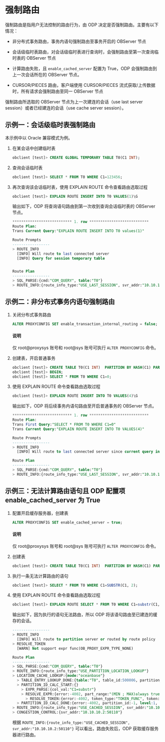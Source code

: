 # 强制路由

强制路由是指用户无法控制的路由行为，由 ODP 决定是否强制路由。主要有以下情况：

* 非分布式事务路由，事务内语句强制路由至事务开启的 OBServer 节点

* 会话级临时表路由，对会话级临时表进行查询时，会强制路由至第一次查询临时表的 OBServer 节点

* 计算路由失败，且 `enable_cached_server` 配置为 True，ODP 会强制路由到上一次会话所在的 OBServer 节点。

* CURSOR/PIECES 路由，客户端使用 CURSOR/PIECES 流式获取/上传数据时，所有请求会强制路由至同一 OBServer 节点

强制路由所选取的 OBServer 节点为上一次建连的会话（use last server session）或者已经建连的会话（use cache server session）。

## 示例一：会话级临时表强制路由

本示例中以 Oracle 兼容模式为例。

1. 在某会话中创建临时表

   ```sql
   obclient [test]> CREATE GLOBAL TEMPORARY TABLE T0(C1 INT);
   ```

2. 查询会话临时表

   ```sql
   obclient [test]> SELECT * FROM T0 WHERE C1=123456;
   ```

3. 再次查询该会话临时表，使用 EXPLAIN ROUTE 命令查看路由选取过程

   ```sql
   obclient [test]> EXPLAIN ROUTE INSERT INTO T0 VALUES(1)\G
   ```

   输出如下，ODP 将查询语句路由到第一次收到查询会话临时表的 OBServer 节点。

   ```sql
   *************************** 1. row ***************************
   Route Plan:
   Trans Current Query:"EXPLAIN ROUTE INSERT INTO T0 values(1)"
   
   Route Prompts
   -----------------
   > ROUTE_INFO
     [INFO] Will route to last connected server
     [INFO] Query for session temporary table
   
   
   Route Plan
   -----------------
   > SQL_PARSE:{cmd:"COM_QUERY", table:"T0"}
   > ROUTE_INFO:{route_info_type:"USE_LAST_SESSION", svr_addr:"10.10.10.3:50111", trans_specified:true}
   ```

## 示例二：非分布式事务内语句强制路由

1. 关闭分布式事务路由

   ```sql
   ALTER PROXYCONFIG SET enable_transaction_internal_routing = false;
   ```

   <main id="notice" type='explain'>
      <h4>说明</h4>
      <p>仅 root@proxysys 账号和 root@sys 账号可执行 <code>ALTER PROXYCONFIG</code> 命令。</p>
   </main>

2. 创建表，开启普通事务

   ```sql
   obclient [test]> CREATE TABLE T0(C1 INT)  PARTITION BY HASH(C1) PARTITIONS 8;
   obclient [test]> BEGIN;
   obclient [test]> SELECT * FROM T0 WHERE C1=0;
   ```

3. 使用 EXPLAIN ROUTE 命令查看路由选取过程

   ```sql
   obclient [test]> EXPLAIN ROUTE INSERT INTO T0 VALUES(4)\G
   ```

   输出如下，ODP 将后续事务内语句路由至开启普通事务的 OBServer 节点。

   ```sql
   *************************** 1. row ***************************
   Route Plan:
   Trans First Query:"SELECT * FROM T0 WHERE C1=0"
   Trans Current Query:"EXPLAIN ROUTE INSERT INTO T0 VALUES(4)"
   
   Route Prompts
   -----------------
   > ROUTE_INFO
     [INFO] Will route to last connected server since current query in transaction
   
   Route Plan
   -----------------
   > SQL_PARSE:{cmd:"COM_QUERY", table:"T0"}
   > ROUTE_INFO:{route_info_type:"USE_LAST_SESSION", svr_addr:"10.10.10.1:50109", in_transaction:true}
   ```

## 示例三：无法计算路由语句且 ODP 配置项 enable_cached_server 为 True

1. 配置开启缓存服务器，创建表

   ```sql
   ALTER PROXYCONFIG SET enable_cached_server = true;
   ```

   <main id="notice" type='explain'>
      <h4>说明</h4>
      <p>仅 root@proxysys 账号和 root@sys 账号可执行 <code>ALTER PROXYCONFIG</code> 命令。</p>
   </main>

2. 创建表

   ```sql
   obclient [test]> CREATE TABLE T0(C1 INT)  PARTITION BY HASH(C1) PARTITIONS 8;
   ```

3. 执行一条无法计算路由的语句

   ```sql
   obclient [test]> SELECT * FROM T0 WHERE C1=SUBSTR(C1, 2);
   ```

4. 使用 EXPLAIN ROUTE 命令查看路由选取过程

   ```sql
   obclient [test]> EXPLAIN ROUTE SELECT * FROM T0 WHERE C1=substr(C1, 2)\G
   ```

   输出如下，因为执行的语句无法路由，所以 ODP 将该语句路由至已建连的缓存的会话。

   ```sql
   -----------------
   > ROUTE_INFO
     [INFO] Will route to partition server or routed by route policy
   > RESOLVE_TOKEN
     [WARN] Not support expr func(OB_PROXY_EXPR_TYPE_NONE)
   
   Route Plan
   -----------------
   > SQL_PARSE:{cmd:"COM_QUERY", table:"T0"}
   > ROUTE_INFO:{route_info_type:"USE_PARTITION_LOCATION_LOOKUP"}
   > LOCATION_CACHE_LOOKUP:{mode:"oceanbase"}
     > TABLE_ENTRY_LOOKUP_DONE:{table:"T0", table_id:500006, partition_num:8, table_type:"USER TABLE", entry_from_remote:false}
     > PARTITION_ID_CALC_START:{}
       > EXPR_PARSE:{col_val:"C1=substr"}
       > RESOLVE_EXPR:{error:-4002, part_range:"(MIN ; MAX)always true"}
         > RESOLVE_TOKEN:{error:-4002, token_type:"TOKEN_FUNC", token:"substr"}
     > PARTITION_ID_CALC_DONE:{error:-4002, partition_id:-1, level:1, partitions:"(p-1)"}
   > ROUTE_INFO:{route_info_type:"USE_CACHED_SESSION", svr_addr:"10.10.10.2:50110"}
   > CONGESTION_CONTROL:{svr_addr:"10.10.10.2:50110"}
   ```

   根据 `ROUTE_INFO:{route_info_type:"USE_CACHED_SESSION", svr_addr:"10.10.10.2:50110"}` 可以看出，路由失败后，ODP 获取缓存服务器进行路由。
